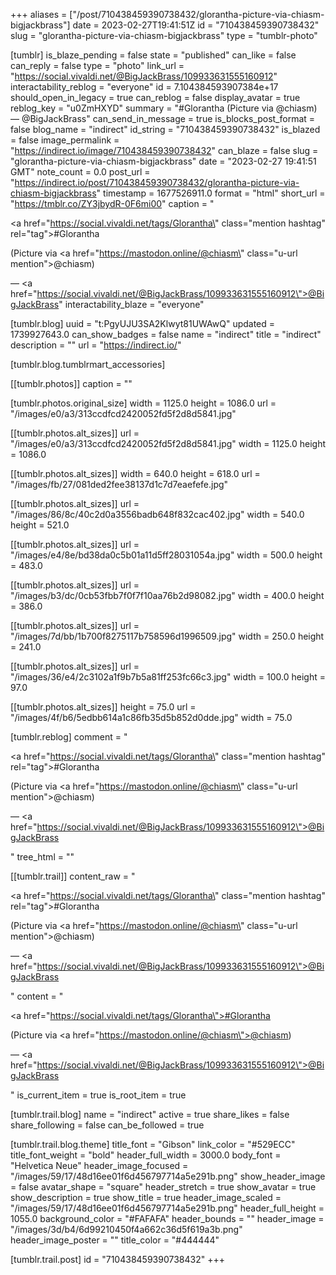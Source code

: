 +++
aliases = ["/post/710438459390738432/glorantha-picture-via-chiasm-bigjackbrass"]
date = 2023-02-27T19:41:51Z
id = "710438459390738432"
slug = "glorantha-picture-via-chiasm-bigjackbrass"
type = "tumblr-photo"

[tumblr]
is_blaze_pending = false
state = "published"
can_like = false
can_reply = false
type = "photo"
link_url = "https://social.vivaldi.net/@BigJackBrass/109933631555160912"
interactability_reblog = "everyone"
id = 7.104384593907384e+17
should_open_in_legacy = true
can_reblog = false
display_avatar = true
reblog_key = "u0ZmHXYD"
summary = "#Glorantha  (Picture via @chiasm) — @BigJackBrass"
can_send_in_message = true
is_blocks_post_format = false
blog_name = "indirect"
id_string = "710438459390738432"
is_blazed = false
image_permalink = "https://indirect.io/image/710438459390738432"
can_blaze = false
slug = "glorantha-picture-via-chiasm-bigjackbrass"
date = "2023-02-27 19:41:51 GMT"
note_count = 0.0
post_url = "https://indirect.io/post/710438459390738432/glorantha-picture-via-chiasm-bigjackbrass"
timestamp = 1677526911.0
format = "html"
short_url = "https://tmblr.co/ZY3jbydR-0F6mi00"
caption = "<p><a href=\"https://social.vivaldi.net/tags/Glorantha\" class=\"mention hashtag\" rel=\"tag\">#Glorantha</a> </p><p>(Picture via <a href=\"https://mastodon.online/@chiasm\" class=\"u-url mention\">@<span>chiasm</span></a>)</p> — <a href=\"https://social.vivaldi.net/@BigJackBrass/109933631555160912\">@BigJackBrass</a>"
interactability_blaze = "everyone"

[tumblr.blog]
uuid = "t:PgyUJU3SA2Klwyt81UWAwQ"
updated = 1739927643.0
can_show_badges = false
name = "indirect"
title = "indirect"
description = ""
url = "https://indirect.io/"

[tumblr.blog.tumblrmart_accessories]

[[tumblr.photos]]
caption = ""

[tumblr.photos.original_size]
width = 1125.0
height = 1086.0
url = "/images/e0/a3/313ccdfcd2420052fd5f2d8d5841.jpg"

[[tumblr.photos.alt_sizes]]
url = "/images/e0/a3/313ccdfcd2420052fd5f2d8d5841.jpg"
width = 1125.0
height = 1086.0

[[tumblr.photos.alt_sizes]]
width = 640.0
height = 618.0
url = "/images/fb/27/081ded2fee38137d1c7d7eaefefe.jpg"

[[tumblr.photos.alt_sizes]]
url = "/images/86/8c/40c2d0a3556badb648f832cac402.jpg"
width = 540.0
height = 521.0

[[tumblr.photos.alt_sizes]]
url = "/images/e4/8e/bd38da0c5b01a11d5ff28031054a.jpg"
width = 500.0
height = 483.0

[[tumblr.photos.alt_sizes]]
url = "/images/b3/dc/0cb53fbb7f0f7f10aa76b2d98082.jpg"
width = 400.0
height = 386.0

[[tumblr.photos.alt_sizes]]
url = "/images/7d/bb/1b700f8275117b758596d1996509.jpg"
width = 250.0
height = 241.0

[[tumblr.photos.alt_sizes]]
url = "/images/36/e4/2c3102a1f9b7b5a81ff253fc66c3.jpg"
width = 100.0
height = 97.0

[[tumblr.photos.alt_sizes]]
height = 75.0
url = "/images/4f/b6/5edbb614a1c86fb35d5b852d0dde.jpg"
width = 75.0

[tumblr.reblog]
comment = "<p><p><a href=\"https://social.vivaldi.net/tags/Glorantha\" class=\"mention hashtag\" rel=\"tag\">#Glorantha</a> </p><p>(Picture via <a href=\"https://mastodon.online/@chiasm\" class=\"u-url mention\">@<span>chiasm</span></a>)</p> — <a href=\"https://social.vivaldi.net/@BigJackBrass/109933631555160912\">@BigJackBrass</a></p>"
tree_html = ""

[[tumblr.trail]]
content_raw = "<p><p><a href=\"https://social.vivaldi.net/tags/Glorantha\" class=\"mention hashtag\" rel=\"tag\">#Glorantha</a> </p><p>(Picture via <a href=\"https://mastodon.online/@chiasm\" class=\"u-url mention\">@<span>chiasm</span></a>)</p> — <a href=\"https://social.vivaldi.net/@BigJackBrass/109933631555160912\">@BigJackBrass</a></p>"
content = "<p><p><a href=\"https://social.vivaldi.net/tags/Glorantha\">#Glorantha</a> </p><p>(Picture via <a href=\"https://mastodon.online/@chiasm\">@chiasm</a>)</p> &mdash; <a href=\"https://social.vivaldi.net/@BigJackBrass/109933631555160912\">@BigJackBrass</a></p>"
is_current_item = true
is_root_item = true

[tumblr.trail.blog]
name = "indirect"
active = true
share_likes = false
share_following = false
can_be_followed = true

[tumblr.trail.blog.theme]
title_font = "Gibson"
link_color = "#529ECC"
title_font_weight = "bold"
header_full_width = 3000.0
body_font = "Helvetica Neue"
header_image_focused = "/images/59/17/48d16ee01f6d456797714a5e291b.png"
show_header_image = false
avatar_shape = "square"
header_stretch = true
show_avatar = true
show_description = true
show_title = true
header_image_scaled = "/images/59/17/48d16ee01f6d456797714a5e291b.png"
header_full_height = 1055.0
background_color = "#FAFAFA"
header_bounds = ""
header_image = "/images/3d/b4/6d99210450f4a662c36d5f619a3b.png"
header_image_poster = ""
title_color = "#444444"

[tumblr.trail.post]
id = "710438459390738432"
+++

